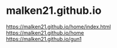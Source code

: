 # malken21.github.io
https://malken21.github.io/home/index.html
<br>
https://malken21.github.io/home
<br>
https://malken21.github.io/gun1
